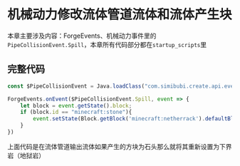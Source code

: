 # 机械动力修改流体管道流体和流体产生块
本章主要涉及内容：ForgeEvents、机械动力事件里的`PipeCollisionEvent.Spill`，本章所有代码部分都在`startup_scripts`里

## 完整代码
```js
const $PipeCollisionEvent = Java.loadClass("com.simibubi.create.api.event.PipeCollisionEvent")

ForgeEvents.onEvent($PipeCollisionEvent.Spill, event => {
    let block = event.getState().block;
    if (block.id == "minecraft:stone"){
        event.setState(Block.getBlock('minecraft:netherrack').defaultBlockState())
    }
})
```
上面代码是在流体管道输出流体如果产生的方块为石头那么就将其重新设置为下界岩（地狱岩）